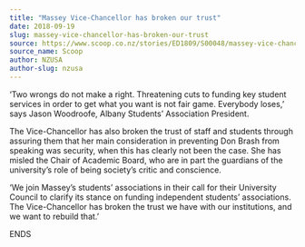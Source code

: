 ```yaml
---
title: "Massey Vice-Chancellor has broken our trust"
date: 2018-09-19
slug: massey-vice-chancellor-has-broken-our-trust
source: https://www.scoop.co.nz/stories/ED1809/S00048/massey-vice-chancellor-has-broken-our-trust.htm
source_name: Scoop
author: NZUSA
author-slug: nzusa
---
```


<p>‘Two wrongs do not
make a right. Threatening cuts to funding key student
services in order to get what you want is not fair game.
Everybody loses,’ says Jason Woodroofe, Albany Students’
Association President.</p>

<p>The Vice-Chancellor has also
broken the trust of staff and students through assuring them
that her main consideration in preventing Don Brash from
speaking was security, when this has clearly not been the
case. She has misled the Chair of Academic Board, who are in
part the guardians of the university’s role of being
society’s critic and conscience.</p>

<p>‘We join
Massey’s students’ associations in their call for their
University Council to clarify its stance on funding
independent students’ associations. The Vice-Chancellor
has broken the trust we have with our institutions, and we
want to rebuild that.’</p><p>ENDS
</p>

